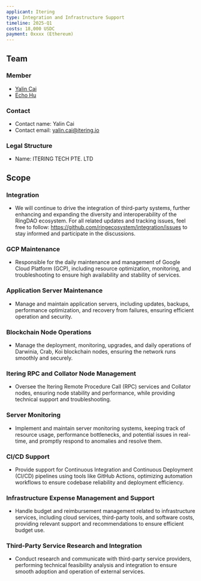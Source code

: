 ```yaml
---
applicant: Itering
type: Integration and Infrastructure Support
timeline: 2025-Q1
costs: 18,000 USDC
payment: 0xxxx (Ethereum)
---
```


## Team

### Member

- [Yalin Cai](https://github.com/fewensa)
- [Echo Hu](https://github.com/hujw77)

### Contact

- Contact name: Yalin Cai
- Contact email: yalin.cai@itering.io

### Legal Structure

- Name: ITERING TECH PTE. LTD

## Scope

### Integration

- We will continue to drive the integration of third-party systems, further enhancing and expanding the diversity and interoperability of the RingDAO ecosystem. For all related updates and tracking issues, feel free to follow: https://github.com/ringecosystem/integration/issues to stay informed and participate in the discussions.

### GCP Maintenance

- Responsible for the daily maintenance and management of Google Cloud Platform (GCP), including resource optimization, monitoring, and troubleshooting to ensure high availability and stability of services.

### Application Server Maintenance

- Manage and maintain application servers, including updates, backups, performance optimization, and recovery from failures, ensuring efficient operation and security.

### Blockchain Node Operations

- Manage the deployment, monitoring, upgrades, and daily operations of Darwinia, Crab, Koi blockchain nodes, ensuring the network runs smoothly and securely.

### Itering RPC and Collator Node Management

- Oversee the Itering Remote Procedure Call (RPC) services and Collator nodes, ensuring node stability and performance, while providing technical support and troubleshooting.

### Server Monitoring

- Implement and maintain server monitoring systems, keeping track of resource usage, performance bottlenecks, and potential issues in real-time, and promptly respond to anomalies and resolve them.

### CI/CD Support

- Provide support for Continuous Integration and Continuous Deployment (CI/CD) pipelines using tools like GitHub Actions, optimizing automation workflows to ensure codebase reliability and deployment efficiency.

### Infrastructure Expense Management and Support

- Handle budget and reimbursement management related to infrastructure services, including cloud services, third-party tools, and software costs, providing relevant support and recommendations to ensure efficient budget use.

### Third-Party Service Research and Integration

- Conduct research and communicate with third-party service providers, performing technical feasibility analysis and integration to ensure smooth adoption and operation of external services.



